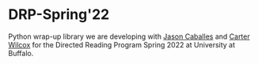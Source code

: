 # DRP-Spring'22
Python wrap-up library we are developing with [Jason Caballes](https://github.com/Caballesjason) and [Carter Wilcox](https://github.com/Howls-Moving-Workflow) for the Directed Reading Program Spring 2022 at University at Buffalo.
